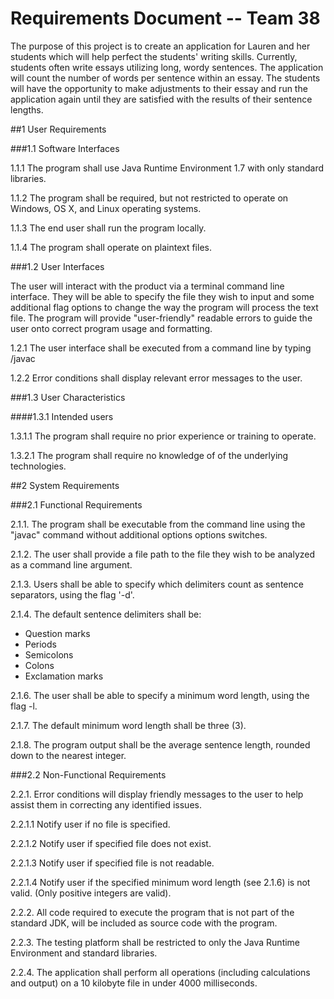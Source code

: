 # **Requirements Document -- Team 38**

The purpose of this project is to create an application for Lauren and her students which will help perfect the students' writing skills.  Currently, students often write essays utilizing long, wordy sentences.  The application will count the number of words per sentence within an essay.  The students will have the opportunity to make adjustments to their essay and run the application again until they are satisfied with the results of their sentence lengths.

##1 User Requirements

###1.1 Software Interfaces

1.1.1 The program shall use Java Runtime Environment 1.7 with only standard libraries.

1.1.2 The program shall be required, but not restricted to operate on Windows, OS X, and Linux operating systems.

1.1.3 The end user shall run the program locally.

1.1.4 The program shall operate on plaintext files.  

###1.2 User Interfaces

The user will interact with the product via a terminal command line interface. They will be able to specify the file they wish to input and some additional flag options to change the way the program will process the text file. The program will provide "user-friendly" readable errors to guide the user onto correct program usage and formatting.

1.2.1  The user interface shall be executed from a command line by typing <path>/javac <appname> <filename> <flags>

1.2.2  Error conditions shall display relevant error messages to the user.  

###1.3 User Characteristics

####1.3.1 Intended users

1.3.1.1 The program shall require no prior experience or training to operate.  

1.3.2.1 The program shall require no knowledge of of the underlying technologies.  

##2 System Requirements

###2.1 Functional Requirements

2.1.1. The program shall be executable from the command line using the "javac" command without additional options options switches.

2.1.2. The user shall provide a file path to the file they wish to be analyzed as a command line argument.

2.1.3. Users shall be able to specify which delimiters count as sentence separators, using the flag '-d'.

2.1.4. The default sentence delimiters shall be:
- Question marks
- Periods
- Semicolons
- Colons
- Exclamation marks

2.1.6. The user shall be able to specify a minimum word length, using the flag -l.

2.1.7. The default minimum word length shall be three (3).

2.1.8. The program output shall be the average sentence length, rounded down to the nearest integer.

###2.2 Non-Functional Requirements

2.2.1. Error conditions will display friendly messages to the user to help assist them in correcting any identified issues.

2.2.1.1 Notify user if no file is specified.

2.2.1.2 Notify user if specified file does not exist.

2.2.1.3 Notify user if specified file is not readable.

2.2.1.4 Notify user if the specified minimum word length (see 2.1.6) is not valid. (Only positive integers are valid).
	
2.2.2. All code required to execute the program that is not part of the standard JDK, will be included as source code with the program.
	
2.2.3. The testing platform shall be restricted to only the Java Runtime Environment and standard libraries.

2.2.4. The application shall perform all operations (including calculations and output) on a 10 kilobyte file in under 4000 milliseconds. 


